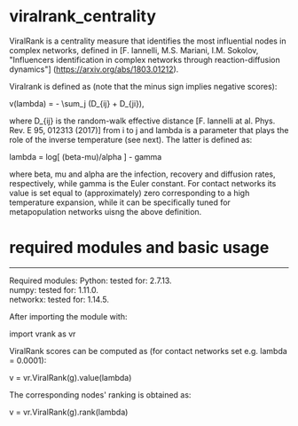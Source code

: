 # viralrank_centrality
ViralRank is a centrality measure that identifies the most influential nodes in complex networks, defined in 
[F. Iannelli, M.S. Mariani, I.M. Sokolov, "Influencers identification in complex networks through reaction-diffusion dynamics"] (https://arxiv.org/abs/1803.01212).

Viralrank is defined as (note that the minus sign implies negative scores): 

v(lambda) = - \sum_j (D_{ij} + D_{ji}),
        
where D_{ij} is the random-walk effective distance [F. Iannelli at al. Phys. Rev. E 95, 012313 (2017)] from i to j and lambda is a parameter that plays the role of the inverse temperature (see next). The latter is defined as:

lambda = log[ (beta-mu)/alpha ] - gamma

where beta, mu and alpha are the infection, recovery and diffusion rates, respectively, while gamma is the Euler constant.
For contact networks its value is set equal to (approximately) zero corresponding to a high temperature expansion, while it can be specifically tuned for metapopulation networks uisng the above definition.
                  
# required modules and basic usage

---------
Required modules:
Python:   tested for: 2.7.13.  
numpy:    tested for: 1.11.0.  
networkx: tested for: 1.14.5.   

After importing the module with:

import vrank as vr

ViralRank scores can be computed as (for contact networks set e.g. lambda = 0.0001):

v = vr.ViralRank(g).value(lambda) 

The corresponding nodes' ranking is obtained as:

v = vr.ViralRank(g).rank(lambda) 
